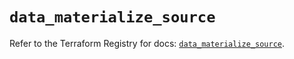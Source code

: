 # `data_materialize_source`

Refer to the Terraform Registry for docs: [`data_materialize_source`](https://registry.terraform.io/providers/materializeinc/materialize/0.9.1/docs/data-sources/source).
